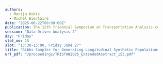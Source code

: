 ```yaml
---
authors:
  - Marija Kukic
  - Michel Bierlaire
date: "2025-06-22T00:00:00Z"
publication: The 12th Triennial Symposium on Transportation Analysis conference
session: "Data-Driven Analysis 2"
day: "Friday"
slot_no: 15
slot: "13:30-15:00, Friday June 27"
title: "Gibbs Sampler for Generating Longitudinal Synthetic Populations"
url_pdf: "/proceedings/TRISTAN2025_ExtendedAbstract_153.pdf"
---
```

